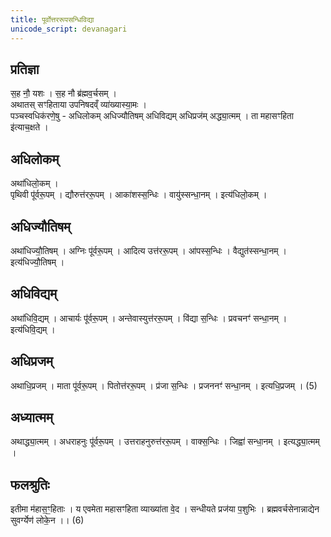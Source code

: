```yaml
---
title: पूर्वोत्तररूपसन्धिविद्या
unicode_script: devanagari
---
```


## प्रतिज्ञा
स॒ह नौ॒ यशः । स॒ह नौ ब्र॑ह्मव॒र्चसम् ।  
अथातस् सꣳहिताया उपनिषदव्ँ व्या॑ख्यास्या॒मः ।  
पञ्चस्वधिक॑रणे॒षु - अधिलोकम् अधिज्यौतिषम् अधिविद्यम् अधिप्रज॑म् अद्ध्या॒त्मम् । ता महासꣳहिता इ॑त्याच॒क्षते । 

## अधिलोकम्
अथा॑धिलो॒कम् ।  
पृथिवी पू॑र्वरू॒पम् । द्यौरुत्त॑ररू॒पम् । आका॑शस्स॒न्धिः । वायु॑स्सन्धा॒नम् । इत्य॑धिलो॒कम् । 

## अधिज्यौतिषम्
अथा॑धिज्यौ॒तिषम् । अग्निः पू॑र्वरू॒पम् । आदित्य उत्त॑ररू॒पम् । आ॑पस्स॒न्धिः । वैद्युत॑स्सन्धा॒नम् । इत्य॑धिज्यौ॒तिषम् । 

## अधिविद्यम्
अथा॑धिवि॒द्यम् । आचार्यः पू॑र्वरू॒पम् । अन्तेवास्युत्त॑ररू॒पम् । वि॑द्या स॒न्धिः । प्रवचनꣳ॑ सन्धा॒नम् । इत्य॑धिवि॒द्यम् ।

## अधिप्रजम् 
अथाधि॒प्रजम् । माता पू॑र्वरू॒पम् । पितोत्त॑ररू॒पम् । प्र॑जा स॒न्धिः । प्रजननꣳ॑ सन्धा॒नम् । इत्यधि॒प्रजम् । (5)


## अध्यात्मम्
अथाद्ध्या॒त्मम् । अधराहनुः पू॑र्वरू॒पम् । उत्तराहनुरुत्त॑ररू॒पम् । वाक्स॒न्धिः । जिह्वा॑ सन्धा॒नम् । इत्यद्ध्या॒त्मम् । 

## फलश्रुतिः
इतीमा म॑हास॒ꣳ॒हिताः । य एवमेता महासꣳहिता व्याख्या॑ता वे॒द । सन्धीयते प्रज॑या प॒शुभिः । ब्रह्मवर्चसेनान्नाद्येन सुवर्ग्येण॑ लोके॒न ।। (6)